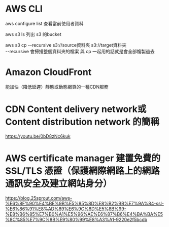 # AWS CLI

aws configure list 查看當前使用者資料

aws s3 ls 列出 s3 的bucket

aws s3 cp --recursive s3://source資料夾 s3://target資料夾    
--recursive 會掃描整個資料夾的檔案 與 cp 一起用的話就是會全部複製過去


# Amazon CloudFront
能加快（降低延遲）靜態或動態網頁的一種CDN服務

# CDN Content delivery network或 Content distribution network 的簡稱
https://youtu.be/0bD8zNc6kuk


# AWS certificate manager 建置免費的SSL/TLS 憑證（保護網際網路上的網路通訊安全及建立網站身分）
https://blog.25sprout.com/aws-%E6%8F%90%E4%BE%9B%E5%85%8D%E8%B2%BB%E7%9A%84-ssl-%E6%86%91%E8%AD%89%E6%9C%8D%E5%8B%99-%E8%B6%85%E7%B0%A1%E5%96%AE%E6%87%B6%E4%BA%BA%E5%8C%85%E7%9C%8B%E9%80%99%E8%A3%A1-9220e2f5bcdb
